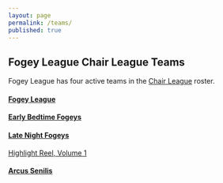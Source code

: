 ```yaml
---
layout: page
permalink: /teams/
published: true
---
```


## Fogey League Chair League Teams

Fogey League has four active teams in the [Chair League](https://www.chairleague.com/) roster.

#### [Fogey League](https://www.chairleague.com/teams/362)

#### [Early Bedtime Fogeys](https://www.chairleague.com/teams/444)

#### [Late Night Fogeys](https://www.chairleague.com/teams/603)
[Highlight Reel, Volume 1](https://youtu.be/gI1XCiukLQU)

#### [Arcus Senilis](https://www.chairleague.com/teams/721)
